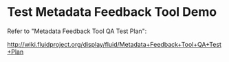 # Test Metadata Feedback Tool Demo #

Refer to "Metadata Feedback Tool QA Test Plan":

http://wiki.fluidproject.org/display/fluid/Metadata+Feedback+Tool+QA+Test+Plan